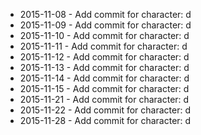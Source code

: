 - 2015-11-08 - Add commit for character: d
- 2015-11-09 - Add commit for character: d
- 2015-11-10 - Add commit for character: d
- 2015-11-11 - Add commit for character: d
- 2015-11-12 - Add commit for character: d
- 2015-11-13 - Add commit for character: d
- 2015-11-14 - Add commit for character: d
- 2015-11-15 - Add commit for character: d
- 2015-11-21 - Add commit for character: d
- 2015-11-22 - Add commit for character: d
- 2015-11-28 - Add commit for character: d
